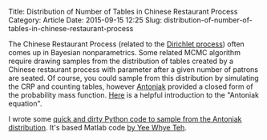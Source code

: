 Title: Distribution of Number of Tables in Chinese Restaurant Process
Category: Article
Date: 2015-09-15 12:25
Slug: distribution-of-number-of-tables-in-chinese-restaurant-process

The Chinese Restaurant Process (related to the [Dirichlet process](https://github.com/tdhopper/notes-on-dirichlet-processes/)) often comes up in Bayesian nonparametrics. Some related MCMC algorithm require drawing samples from the distribution of tables created by a Chinese restaurant process with parameter after a given number of patrons are seated. Of course, you could sample from this distribution by simulating the CRP and counting tables, however [Antoniak](http://www.cis.upenn.edu/~taskar/courses/cis700-sp08/papers/antoniak.pdf) provided a closed form of the probability mass function. [Here](http://www.cs.cmu.edu/~tss/antoniak.pdf) is a helpful introduction to the "Antoniak equation".

I wrote some [quick and dirty Python code to sample from the Antoniak distribution](https://github.com/tdhopper/notes-on-dirichlet-processes/blob/master/2015-09-21-antoniak.py). It's based Matlab code [by Yee Whye Teh](http://www.stats.ox.ac.uk/~teh/software.html).